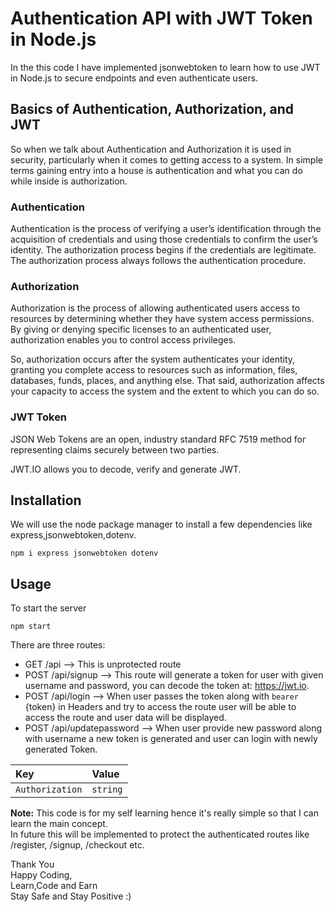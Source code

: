 # Authentication API with JWT Token in Node.js
In the this code I have implemented jsonwebtoken to learn how to use JWT in Node.js to secure endpoints and even authenticate users.


## Basics of Authentication, Authorization, and JWT
So when we talk about Authentication and Authorization it is used in security, particularly when it comes to getting access to a system. 
In simple terms gaining entry into a house is authentication and what you can do while inside is authorization.

### Authentication

Authentication is the process of verifying a user’s identification through the acquisition of credentials and using those credentials to confirm the user’s identity. The authorization process begins if the credentials are legitimate. The authorization process always follows the authentication procedure.

### Authorization

Authorization is the process of allowing authenticated users access to resources by determining whether they have system access permissions. By giving or denying specific licenses to an authenticated user, authorization enables you to control access privileges.

So, authorization occurs after the system authenticates your identity, granting you complete access to resources such as information, files, databases, funds, places, and anything else. That said, authorization affects your capacity to access the system and the extent to which you can do so.

### JWT Token
JSON Web Tokens are an open, industry standard RFC 7519 method for representing claims securely between two parties.

JWT.IO allows you to decode, verify and generate JWT.
## Installation
We will use the node package manager to install a few dependencies like express,jsonwebtoken,dotenv.

```
npm i express jsonwebtoken dotenv
```

## Usage
To start the server
```
npm start
```
There are three routes:

 - GET  /api --> This is unprotected route
 - POST /api/signup --> This route will generate a token for user with given username and password, you can decode the token at: https://jwt.io.
- POST /api/login --> When user passes the token along with `bearer` {token} in Headers and try to access the route user will be able to access the route and user data will be displayed.
- POST /api/updatepassword --> When user provide new password along with username a new token is generated and user can login with newly generated Token.

| Key             |   Value     | 
| :--------       | :-------    | 
| `Authorization` | `string`    | 


**Note:** This code is for my self learning hence it's really simple so that I can learn the main concept.\
In future this will be implemented to protect the authenticated routes like /register, /signup, /checkout etc.

Thank You\
Happy Coding,\
Learn,Code and Earn\
Stay Safe and Stay Positive :)
